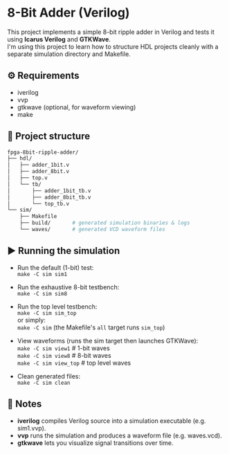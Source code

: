 # 8-Bit Adder (Verilog)

This project implements a simple 8-bit ripple adder in Verilog and tests it using **Icarus Verilog** and **GTKWave**.  
I'm using this project to learn how to structure HDL projects cleanly with a separate simulation directory and Makefile.

## ⚙️ Requirements
- iverilog
- vvp
- gtkwave (optional, for waveform viewing)
- make

## 🧩 Project structure
```bash
fpga-8bit-ripple-adder/
├── hdl/
│   ├── adder_1bit.v
│   ├── adder_8bit.v
│   ├── top.v
│   └── tb/
│       ├── adder_1bit_tb.v
│       ├── adder_8bit_tb.v
│       └── top_tb.v
└── sim/
    ├── Makefile
    ├── build/       # generated simulation binaries & logs
    └── waves/       # generated VCD waveform files
```

## ▶️ Running the simulation
- Run the default (1-bit) test:   
  `make -C sim sim1`  

- Run the exhaustive 8-bit testbench:  
  `make -C sim sim8`

- Run the top level testbench:  
  `make -C sim sim_top`  
  or simply:  
  `make -C sim` (the Makefile's `all` target runs `sim_top`)

- View waveforms (runs the sim target then launches GTKWave):  
  `make -C sim view1` # 1-bit waves  
  `make -C sim view8` # 8-bit waves  
  `make -C sim view_top` # top level waves

- Clean generated files:  
  `make -C sim clean`

## 🧠 Notes
- **iverilog** compiles Verilog source into a simulation executable (e.g. sim1.vvp).
- **vvp** runs the simulation and produces a waveform file (e.g. waves.vcd).
- **gtkwave** lets you visualize signal transitions over time.
